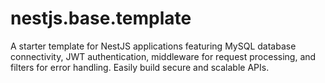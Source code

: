 # nestjs.base.template
A starter template for NestJS applications featuring MySQL database connectivity, JWT authentication, middleware for request processing, and filters for error handling. Easily build secure and scalable APIs.
